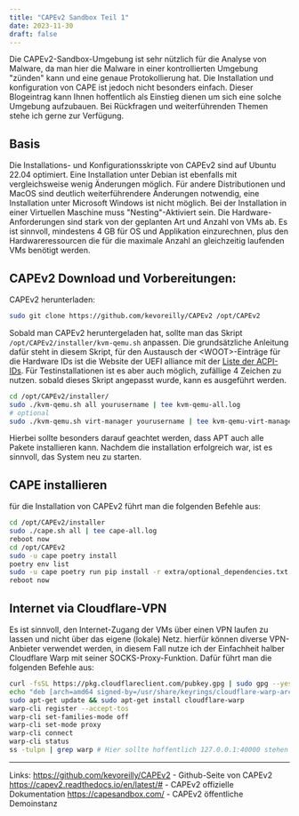 ```yaml
---
title: "CAPEv2 Sandbox Teil 1"
date: 2023-11-30
draft: false
---
```


Die CAPEv2-Sandbox-Umgebung ist sehr nützlich für die Analyse von Malware, da man hier die Malware in einer
kontrollierten Umgebung "zünden" kann und eine genaue Protokollierung hat. Die Installation und konfiguration von CAPE
ist jedoch nicht besonders einfach. Dieser Blogeintrag kann Ihnen hoffentlich als Einstieg dienen um sich eine
solche Umgebung aufzubauen. Bei Rückfragen und weiterführenden Themen stehe ich gerne zur Verfügung.

## Basis
Die Installations- und Konfigurationsskripte von CAPEv2 sind auf Ubuntu 22.04 optimiert. Eine Installation
unter Debian ist ebenfalls mit vergleichsweise wenig Änderungen möglich. Für andere Distributionen und MacOS sind
deutlich weiterführendere Änderungen notwendig, eine Installation unter Microsoft Windows ist nicht möglich.
Bei der Installation in einer Virtuellen Maschine muss "Nesting"-Aktiviert sein. Die Hardware-Anforderungen sind
stark von der geplanten Art und Anzahl von VMs ab. Es ist sinnvoll, mindestens 4 GB für OS und Applikation
einzurechnen, plus den Hardwareressourcen die für die maximale Anzahl an gleichzeitig laufenden VMs benötigt werden.


## CAPEv2 Download und Vorbereitungen:
CAPEv2 herunterladen:
```bash
sudo git clone https://github.com/kevoreilly/CAPEv2 /opt/CAPEv2
```
Sobald man CAPEv2 heruntergeladen hat, sollte man das Skript `/opt/CAPEv2/installer/kvm-qemu.sh` anpassen.
Die grundsätzliche Anleitung dafür steht in diesem Skript, für den Austausch der \<WOOT\>-Einträge für die
Hardware IDs ist die Website der UEFI alliance mit der [Liste der ACPI-IDs](https://uefi.org/ACPI_ID_List).
Für Testinstallationen ist es aber auch möglich, zufällige 4 Zeichen zu nutzen.
sobald dieses Skript angepasst wurde, kann es ausgeführt werden.
```bash
cd /opt/CAPEv2/installer/
sudo ./kvm-qemu.sh all yourusername | tee kvm-qemu-all.log
# optional
sudo ./kvm-qemu.sh virt-manager yourusername | tee kvm-qemu-virt-manager.log
```
Hierbei sollte besonders darauf geachtet werden, dass APT auch alle Pakete installieren kann. 
Nachdem die installation erfolgreich war, ist es sinnvoll, das System neu zu starten.

## CAPE installieren
für die Installation von CAPEv2 führt man die folgenden Befehle aus:
```bash
cd /opt/CAPEv2/installer
sudo ./cape.sh all | tee cape-all.log
reboot now
cd /opt/CAPEv2
sudo -u cape poetry install
poetry env list
sudo -u cape poetry run pip install -r extra/optional_dependencies.txt
reboot now
```


## Internet via Cloudflare-VPN
Es ist sinnvoll, den Internet-Zugang der VMs über einen VPN laufen zu lassen und nicht über das eigene (lokale) Netz.
hierfür können diverse VPN-Anbieter verwendet werden, in diesem Fall nutze ich der Einfachheit halber Cloudflare Warp
mit seiner SOCKS-Proxy-Funktion.
Dafür führt man die folgenden Befehle aus:
```sh
curl -fsSL https://pkg.cloudflareclient.com/pubkey.gpg | sudo gpg --yes --dearmor --output /usr/share/keyrings/cloudflare-warp-archive-keyring.gpg
echo "deb [arch=amd64 signed-by=/usr/share/keyrings/cloudflare-warp-archive-keyring.gpg] https://pkg.cloudflareclient.com/ $(lsb_release -cs) main" | sudo tee /etc/apt/sources.list.d/cloudflare-client.list
sudo apt-get update && sudo apt-get install cloudflare-warp
warp-cli register --accept-tos
warp-cli set-families-mode off
warp-cli set-mode proxy
warp-cli connect
warp-cli status
ss -tulpn | grep warp # Hier sollte hoffentlich 127.0.0.1:40000 stehen

```

---
Links:
https://github.com/kevoreilly/CAPEv2 - Github-Seite von CAPEv2
https://capev2.readthedocs.io/en/latest/# - CAPEv2 offizielle Dokumentation
https://capesandbox.com/ - CAPEv2 öffentliche Demoinstanz
